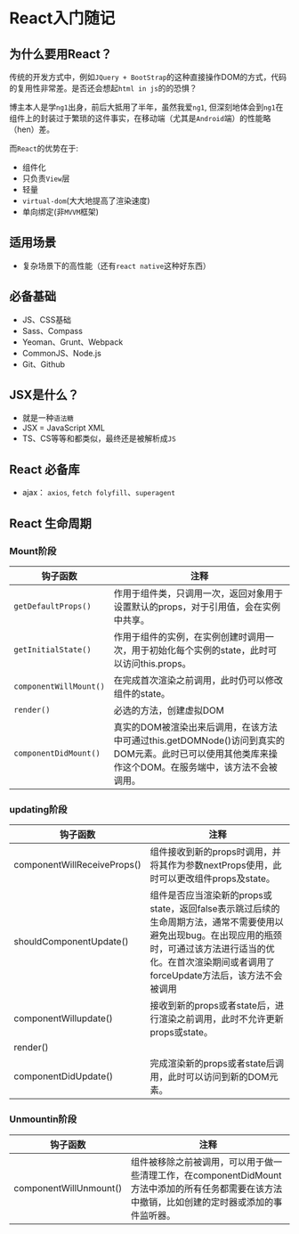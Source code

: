 # React入门随记

## 为什么要用React？

传统的开发方式中，例如`JQuery + BootStrap`的这种直接操作DOM的方式，代码的复用性非常差。是否还会想起`html in js`的的恐惧？

博主本人是学`ng1`出身，前后大抵用了半年，虽然我爱`ng1`, 但深刻地体会到`ng1`在组件上的封装过于繁琐的这件事实，在移动端（尤其是`Android`端）的性能略（hen）差。

而`React`的优势在于:

- 组件化
- 只负责`View`层
- 轻量
- `virtual-dom`(大大地提高了渲染速度)
- 单向绑定(非`MVVM`框架)

## 适用场景

- 复杂场景下的高性能（还有`react native`这种好东西）


## 必备基础

- JS、CSS基础
- Sass、Compass
- Yeoman、Grunt、Webpack
- CommonJS、Node.js
- Git、Github

## JSX是什么？

- 就是一种`语法糖`
- JSX = JavaScript XML
- TS、CS等等和都类似，最终还是被解析成`JS`


## React 必备库

- ajax： `axios`, `fetch folyfill`、`superagent`



## React 生命周期

### Mount阶段

钩子函数|注释
---|---
`getDefaultProps()`|作用于组件类，只调用一次，返回对象用于设置默认的props，对于引用值，会在实例中共享。
`getInitialState()`|作用于组件的实例，在实例创建时调用一次，用于初始化每个实例的state，此时可以访问this.props。
`componentWillMount()`|在完成首次渲染之前调用，此时仍可以修改组件的state。
`render()`|必选的方法，创建虚拟DOM
`componentDidMount()`|真实的DOM被渲染出来后调用，在该方法中可通过this.getDOMNode()访问到真实的DOM元素。此时已可以使用其他类库来操作这个DOM。在服务端中，该方法不会被调用。

### updating阶段
钩子函数|注释
---|---
componentWillReceiveProps()|组件接收到新的props时调用，并将其作为参数nextProps使用，此时可以更改组件props及state。
shouldComponentUpdate()|组件是否应当渲染新的props或state，返回false表示跳过后续的生命周期方法，通常不需要使用以避免出现bug。在出现应用的瓶颈时，可通过该方法进行适当的优化。在首次渲染期间或者调用了forceUpdate方法后，该方法不会被调用
componentWillupdate()|接收到新的props或者state后，进行渲染之前调用，此时不允许更新props或state。
render()|
componentDidUpdate()|完成渲染新的props或者state后调用，此时可以访问到新的DOM元素。

### Unmountin阶段
钩子函数|注释
---|---
componentWillUnmount()|组件被移除之前被调用，可以用于做一些清理工作，在componentDidMount方法中添加的所有任务都需要在该方法中撤销，比如创建的定时器或添加的事件监听器。










